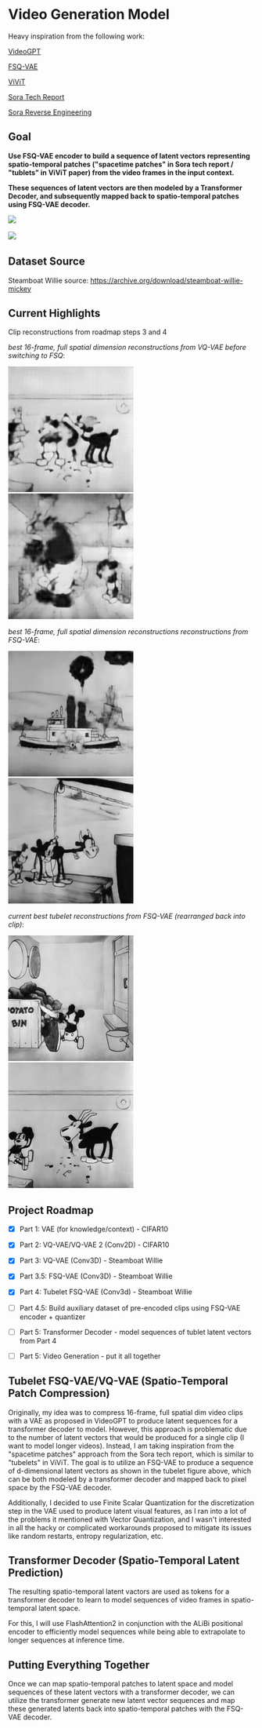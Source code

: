 # Video Generation Model
Heavy inspiration from the following work:

[VideoGPT](https://github.com/wilson1yan/VideoGPT)

[FSQ-VAE](https://arxiv.org/abs/2309.15505)

[ViViT](https://arxiv.org/pdf/2103.15691.pdf)

[Sora Tech Report](https://openai.com/research/video-generation-models-as-world-simulators)

[Sora Reverse Engineering](https://arxiv.org/abs/2402.17177)

## Goal

**Use FSQ-VAE encoder to build a sequence of latent vectors representing spatio-temporal patches
("spacetime patches" in Sora tech report / "tublets" in ViViT paper) from the video frames in the input context.**

**These sequences of latent vectors are then modeled by a Transformer Decoder, and subsequently mapped back
to spatio-temporal patches using FSQ-VAE decoder.**

![](https://images.openai.com/blob/1d2955dd-9d05-4f33-b346-be531d2a7737/figure-patches.png?trim=0,0,0,0&width=2600)

![](https://i.imgur.com/9G7QTfV.png)

## Dataset Source
Steamboat Willie source: https://archive.org/download/steamboat-willie-mickey

## Current Highlights
Clip reconstructions from roadmap steps 3 and 4

*best 16-frame, full spatial dimension reconstructions from VQ-VAE before switching to FSQ*:

![](assets/wooing-infatuation-93-1.gif)
![](assets/wooing-infatuation-93-2.gif)

*best 16-frame, full spatial dimension reconstructions reconstructions from FSQ-VAE*:

![](assets/super_snowball_23_1.gif)
![](assets/super_snowball_23_2.gif)

*current best tubelet reconstructions from FSQ-VAE (rearranged back into clip)*:

![](assets/pious_firefly_98_1.gif)
![](assets/pious_firefly_98_2.gif)


## Project Roadmap

- [X] Part 1: VAE (for knowledge/context) - CIFAR10

- [X] Part 2: VQ-VAE/VQ-VAE 2 (Conv2D) - CIFAR10

- [X] Part 3: VQ-VAE (Conv3D) - Steamboat Willie

- [X] Part 3.5: FSQ-VAE (Conv3D) - Steamboat Willie

- [X] Part 4: Tubelet FSQ-VAE (Conv3d) - Steamboat Willie

- [ ] Part 4.5: Build auxiliary dataset of pre-encoded clips using FSQ-VAE encoder + quantizer

- [ ] Part 5: Transformer Decoder - model sequences of tublet latent vectors from Part 4

- [ ] Part 5: Video Generation - put it all together

## Tubelet FSQ-VAE/VQ-VAE (Spatio-Temporal Patch Compression)
Originally, my idea was to compress 16-frame, full spatial dim video clips with a VAE as proposed in VideoGPT
to produce latent sequences for a transformer decoder to model. However, this approach is problematic due to the
number of latent vectors that would be produced for a single clip (I want to model longer videos). Instead, I am taking
inspiration from the "spacetime patches" approach from the Sora tech report, which is similar to "tubelets"
in ViViT. The goal is to utilize an FSQ-VAE to produce a sequence of d-dimensional latent vectors as shown in the
tubelet figure above, which can be both modeled by a transformer decoder and mapped back to pixel space by the FSQ-VAE decoder.

Additionally, I decided to use Finite Scalar Quantization for the discretization step in the VAE used to produce latent visual
features, as I ran into a lot of the problems it mentioned with Vector Quantization, and I wasn't interested in all the hacky
or complicated workarounds proposed to mitigate its issues like random restarts, entropy regularization, etc.

## Transformer Decoder (Spatio-Temporal Latent Prediction)
The resulting spatio-temporal latent vactors are used as tokens for a transformer decoder to learn to model sequences of
video frames in spatio-temporal latent space.

For this, I will use FlashAttention2 in conjunction with the ALiBi positional encoder to efficiently model sequences while
being able to extrapolate to longer sequences at inference time. 

## Putting Everything Together
Once we can map spatio-temporal patches to latent space and model sequences of these latent vectors with a transformer
decoder, we can utilize the transformer generate new latent vector sequences and map these generated latents back into
spatio-temporal patches with the FSQ-VAE decoder.

